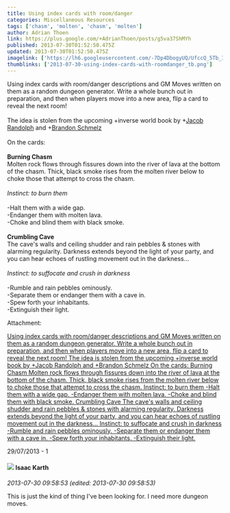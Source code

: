 ```yaml
---
title: Using index cards with room/danger
categories: Miscellaneous Resources
tags: ['chasm', 'molten', 'chasm', 'molten']
author: Adrian Thoen
link: https://plus.google.com/+AdrianThoen/posts/g5va37ShMYh
published: 2013-07-30T01:52:50.475Z
updated: 2013-07-30T01:52:50.475Z
imagelink: ['https://lh6.googleusercontent.com/-7Dp4DbogyUQ/UfccQ_5Tb_I/AAAAAAAACLU/fqcBCH9l32Y/s288/photo.jpg']
thumblinks: ['2013-07-30-using-index-cards-with-roomdanger_tb.png']
---
```


Using index cards with room/danger descriptions and GM Moves written on them as a random dungeon generator. Write a whole bunch out in preparation, and then when players move into a new area, flip a card to reveal the next room!<br /><br />The idea is stolen from the upcoming +inverse world book by <span class="proflinkWrapper"><span class="proflinkPrefix">+</span><a class="proflink" href="https://plus.google.com/105004837996196022135" oid="105004837996196022135">Jacob Randolph</a></span> and <span class="proflinkWrapper"><span class="proflinkPrefix">+</span><a class="proflink" href="https://plus.google.com/117024929835204509892" oid="117024929835204509892">Brandon Schmelz</a></span> <br /><br />On the cards: <br /><br /><b>Burning Chasm</b><br />Molten rock flows through fissures down into the river of lava at the bottom of the chasm. Thick, black smoke rises from the molten river below to choke those that attempt to cross the chasm.<br /><br /><i>Instinct: to burn them</i><br /><br />-Halt them with a wide gap.<br />-Endanger them with molten lava.<br />-Choke and blind them with black smoke.<br /><br /><b>Crumbling Cave</b><br />The cave&#39;s walls and ceiling shudder and rain pebbles &amp; stones with alarming regularity. Darkness extends beyond the light of your party, and you can hear echoes of rustling movement out in the darkness...<br /><br /><i>Instinct: to suffocate and crush in darkness</i><br /><br />-Rumble and rain pebbles ominously.<br />-Separate them or endanger them with a cave in.<br />-Spew forth your inhabitants.<br />-Extinguish their light.


Attachment:

<a href='https://plus.google.com/photos/113847025671240258531/albums/5906220518383177873/5906220514674962418?sqi=100084733231320276299&sqsi=ce1a3f63-0134-470d-90ae-6eb5a12174e9'>Using index cards with room/danger descriptions and GM Moves written on them as a random dungeon generator. Write a whole bunch out in preparation, and then when players move into a new area, flip a card to reveal the next room! The idea is stolen from the upcoming +inverse world book by +Jacob Randolph and +Brandon Schmelz On the cards: Burning Chasm Molten rock flows through fissures down into the river of lava at the bottom of the chasm. Thick, black smoke rises from the molten river below to choke those that attempt to cross the chasm. Instinct: to burn them -Halt them with a wide gap. -Endanger them with molten lava. -Choke and blind them with black smoke. Crumbling Cave The cave's walls and ceiling shudder and rain pebbles & stones with alarming regularity. Darkness extends beyond the light of your party, and you can hear echoes of rustling movement out in the darkness... Instinct: to suffocate and crush in darkness -Rumble and rain pebbles ominously. -Separate them or endanger them with a cave in. -Spew forth your inhabitants. -Extinguish their light.</a>


29/07/2013 - 1
<div id='comment z12bdnpzlnmetjprd04cdxzxfwarvdn5xqo0k'>
  <h4><img src='{{site.baseurl}}//images/avatars/105946087652149391485_photo.jpg'> Isaac Karth</h4>
      <p><cite>2013-07-30 09:58:53 (edited: 2013-07-30 09:58:53)</cite></p>
        <p>This is just the kind of thing I&#39;ve been looking for. I need more dungeon moves.</p>
</div>
        